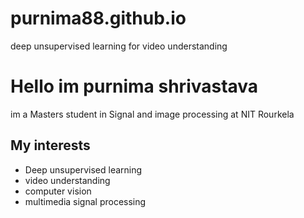 # purnima88.github.io
deep unsupervised learning for video understanding
<!DOCTYPE html>
<html>
 
<body>
  <h1> Hello im purnima shrivastava </h1>
  <p>  im a Masters student in Signal and image processing at NIT Rourkela </p>
  <h2> My interests </h2>
  <ul>
    <li> Deep unsupervised learning </li>
    <li> video understanding </li>
    <li> computer vision </li>
    <li> multimedia signal processing </li>
  </ul>
</body>
</html>
